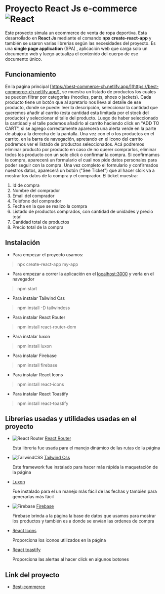 # Proyecto React Js e-commerce ![React](https://img.shields.io/badge/react-%2320232a.svg?style=for-the-badge&logo=react&logoColor=%2361DAFB)
Este proyecto simula un ecommerce de venta de ropa deportiva. Esta desarrollado en **React Js** mediante el comando **npx create-react-app** y también se usaron varias librerías según las necesidades del proyecto.
Es una **single page application** (SPA) , aplicación web que carga solo un documento web y luego actualiza el contenido del cuerpo de ese documento único. 

## Funcionamiento
En la pagina principal [https://best-commerce-ch.netlify.app/](https://best-commerce-ch.netlify.app/), se muestra un listado de productos los cuales se pueden filtrar por categorías (hoodies, pants, shoes o jackets). Cada producto tiene un botón que al apretarlo nos lleva al detalle de ese producto, donde se puede: leer la descripción, seleccionar la cantidad que queremos añadir al carrito (esta cantidad esta limitada por el stock del producto) y seleccionar el talle del producto. Luego de haber seleccionado la cantidad y el talle podemos añadirlo al carrito haciendo click en "ADD TO CART", si se agrego correctamente aparecerá una alerta verde en la parte de abajo a la derecha de la pantalla.
 Una vez con el o los productos en el carrito,  en la barra de navegación, apretando en el icono del carrito podremos ver el listado de productos seleccionados. Acá podremos eliminar producto por producto en caso de no querer comprarlos, eliminar todos los producto con un solo click o confirmar la compra. 
  Si confirmamos la compra, aparecerá un formulario el cual nos pide datos personales para poder seguir con la compra. Una vez completo el formulario y confirmados nuestros datos, aparecerá un botón ("See Ticket") que al hacer clcik va a mostrar los datos de la compra y el comprador.
  El ticket muestra: 
  
 1. Id de compra
 2. Nombre del comprador
 3. Email del comprador
 4. Teléfono del comprador
 5. Fecha en la que se realizo la compra
 6. Listado de productos comprados, con cantidad de unidades y precio total
 7. Cantidad total de productos
 8. Precio total de la compra
 
 ## Instalación

- Para empezar el proyecto usamos: 
> npx create-react-app my-app
- Para empezar a correr la aplicación en el [localhost:3000](http://localhost:3000/) y verla en el navegador
> npm start
- Para instalar Tailwind Css
> npm install -D tailwindcss
- Para instalar React Router 
> npm install react-router-dom
- Para instalar luxon
> npm install luxon
- Para instalar Firebase
> npm install firebase
- Para instalar React Icons
> npm  install react-icons
- Para instalar React Toastify 
> npm install react-toastify

## Librerías usadas y utilidades usadas en el proyecto

 - ![React Router](https://img.shields.io/badge/React_Router-CA4245?style=for-the-badge&logo=react-router&logoColor=white) [React Router](https://reactrouter.com/en/main) 

    Esta librería fue usada para el manejo dinámico de las rutas de la página
 
 - ![TailwindCSS](https://img.shields.io/badge/tailwindcss-%2338B2AC.svg?style=for-the-badge&logo=tailwind-css&logoColor=white) [Tailwind Css](https://tailwindcss.com/)

   Este framework fue instalado para hacer más rápida la maquetación de la página
  
 - [Luxon](https://moment.github.io/luxon/#/)

   Fue instalado para el un manejo más fácil de las fechas y también para generarlas más fácil
 
 - ![Firebase](https://img.shields.io/badge/firebase-%23039BE5.svg?style=for-the-badge&logo=firebase) [Firebase](https://firebase.google.com/?hl=es-419&gclid=CjwKCAiApvebBhAvEiwAe7mHSF3Z-yK9Z9o8bfGAOv8YE50k52Vft-S9H1OgXuf3l_wF3hWda6-mvhoCzYgQAvD_BwE&gclsrc=aw.ds)
 
    Firebase brinda a la página la base de datos que usamos para mostrar los productos y también es a donde se envían las ordenes de compra
 
 - [React Icons](https://react-icons.github.io/react-icons/)

   Proporciona los iconos utilizados en la página 
 
 - [React toastify](https://github.com/fkhadra/react-toastify#readme)

   Proporciona las alertas al hacer click en algunos botones 

## Link del proyecto
 - [Best-commerce](https://best-commerce-ch.netlify.app/)

